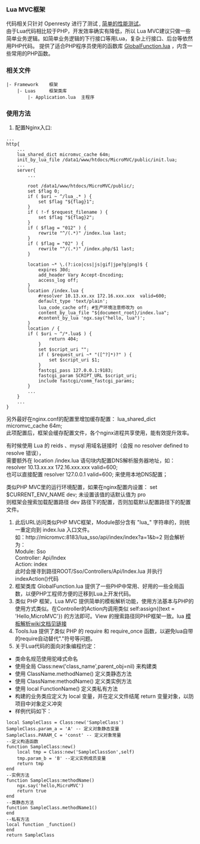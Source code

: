 ### Lua MVC框架
代码相关只针对 Openresty 进行了测试 , [简单的性能测试](https://github.com/pureisle/MicroMVC/blob/master/Framework/docs/lua_performance.md)。  
由于Lua代码相比较于PHP，开发效率确实有降低，所以 Lua MVC建议只做一些简单业务逻辑。如简单业务逻辑的下行接口等用Lua，复杂上行接口、后台等依然用PHP代码。
提供了适合PHP程序员使用的函数库 [GlobalFunction.lua](https://github.com/pureisle/MicroMVC/blob/master/Framework/Luas/GlobalFunction.lua) ，内含一些常用的PHP函数。  

### 相关文件
```
|- Framework	框架
	|- Luas		框架类库
		|- Application.lua 	主程序
```

### 使用方法
1. 配置Nginx入口:
```
...
http{
    ...
    lua_shared_dict micromvc_cache 64m;
    init_by_lua_file /data1/www/htdocs/MicroMVC/public/init.lua;
    ...
    server{
        ...

        root /data1/www/htdocs/MicroMVC/public/;
        set $flag 0;
        if ( $uri ~ ^/lua_.* ) {
            set $flag "${flag}1";
        }
        if ( !-f $request_filename ) {
            set $flag "${flag}2";
        }
        if ( $flag = "012" ) {
            rewrite "^/(.*)" /index.lua last;
        }
        if ( $flag = "02" ) {
            rewrite "^/(.*)" /index.php/$1 last;
        }

        location ~* \.(?:ico|css|js|gif|jpe?g|png)$ {
            expires 30d;
            add_header Vary Accept-Encoding;
            access_log off;
        }
        location /index.lua {
            #resolver 10.13.xx.xx 172.16.xxx.xxx  valid=600;
            default_type 'text/plain';
            lua_code_cache off; #生产环境注意修改为 on
            content_by_lua_file "${document_root}/index.lua";
            #content_by_lua 'ngx.say("hello, lua")';
        }
        location / {
	    if ( $uri ~ ^/*.lua$ ) {
                return 404;
            }
            set $script_uri "";
            if ( $request_uri ~* "([^?]*)?" ) {
                set $script_uri $1;
            }
            fastcgi_pass 127.0.0.1:9183;
            fastcgi_param SCRIPT_URL $script_uri;
            include fastcgi/comm_fastcgi_params;
        }
        ...
    }
    ...
}
```
另外最好在nginx.conf的配置里增加缓存配置：  lua_shared_dict micromvc_cache 64m;  
此项配置后，框架会缓存配置文件，各个nginx进程共享使用，能有效提升效率。  

有时候使用 Lua 的 reids 、mysql 用域名链接时（会报 no resolver defined to resolve  错误），  
需要额外在 location /index.lua 语句块内配置DNS解析服务器地址，如：  
resolver 10.13.xx.xx 172.16.xxx.xxx  valid=600;    
也可以直接配置 resolver 127.0.0.1 valid=600; 来使用本地DNS配置；  

类似PHP MVC里的运行环境配置，如果在nginx配置内设置： set $CURRENT_ENV_NAME dev;    未设置该值的话默认值为 pro  
则框架会搜索加载配置路径 dev 路径下的配置，否则加载默认配置路径下的配置文件。  

1. 此后URL访问类似PHP MVC框架，Module部分含有 "lua_" 字符串的，则统一重定向到 index.lua 入口文件。  
如：http://micromvc:8183/lua_sso/api/index/index?a=1&b=2
则会解析为：  
Module:  Sso  
Controller: Api/Index  
Action: index  
此时会搜寻到路径ROOT/Sso/Controllers/Api/Index.lua 并执行indexAction()代码
1. 框架类库 GlobalFunction.lua 提供了一些PHP中常用、好用的一些全局函数，以便PHP工程师方便的迁移到Lua上开发代码。
1. 类似 PHP 框架，Lua MVC 提供简单的模板解析功能，使用方法基本与PHP的使用方式类似。在Controller的Action内调用类似 self:assign({text = 'Hello,MicroMVC'}) 的方法即可。View 的搜索路径同PHP框架一致。lua [模板解析wiki文档见链接](https://github.com/bungle/lua-resty-template#template-syntax)
1. Tools.lua 提供了类似 PHP 的 require 和 require_once 函数，以避免lua自带的require自动替代"."符号等问题。
1. 关于Lua代码的面向对象编程约定：
* 类命名规范使用驼峰式命名
* 使用全局 Class:new('class_name',parent_obj=nil) 来构建类
* 使用 ClassName.methodName() 定义类静态方法
* 使用 ClassName:methodName() 定义类实例方法
* 使用 local FunctionName() 定义类私有方法
* 构建的业务类应定义为 local 变量，并在定义文件结尾 return 变量对象，以防项目中对象定义冲突
* 样例代码如下：
```
local SampleClass = Class:new('SampleClass')
SampleClass.param_a = 'A' -- 定义对象静态变量
SampleClass.PARAM_C = 'const' -- 定义对象常量
--定义构造函数
function SampleClass:new()
    local tmp = Class:new('SampleClassSon',self)
    tmp.param_b = 'B' --定义实例成员变量
    return tmp
end
--实例方法
function SampleClass:methodName()
    ngx.say('hello,MicroMVC')
    return true
end
--类静态方法
function SampleClass.methodName1()
end
--私有方法
local function _function()
end
return SampleClass
```
